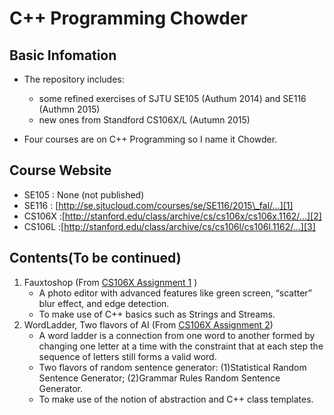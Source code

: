 # C++ Programming Chowder

## Basic Infomation

* The repository includes:  
	* some refined exercises of SJTU SE105 (Authum 2014) and SE116 (Authmn 2015)
	* new ones from Standford CS106X/L (Autumn 2015)

		 
* Four courses are on C++ Programming so I name it Chowder.

## Course Website

* SE105 : None (not published)
* SE116 : [http://se.sjtucloud.com/courses/se/SE116/2015\_fal/...][1]  
* CS106X :[http://stanford.edu/class/archive/cs/cs106x/cs106x.1162/...][2] 
* CS106L :[http://stanford.edu/class/archive/cs/cs106l/cs106l.1162/...][3]

## Contents(To be continued)

1. Fauxtoshop    (From [CS106X Assignment 1][4]    )
	* A photo editor with advanced features like green screen,
	“scatter” blur effect, and edge detection.
	* To make use of C++ basics such as Strings and Streams.
2. WordLadder, Two flavors of AI (From [CS106X Assignment 2][5])
	* A word ladder is a connection from one word to another formed by changing one letter at a time with the constraint that at each step the sequence of letters still forms a valid word. 
	* Two flavors of random sentence generator: (1)Statistical Random Sentence Generator; (2)Grammar Rules Random Sentence Generator.
	* To make use of the notion of abstraction and C++ class templates.

[1]:	http://se.sjtucloud.com/courses/se/SE116/2015_fal/dacccce7225544ecbd103814eae40542/
[2]:	http://stanford.edu/class/archive/cs/cs106x/cs106x.1162/index.html
[3]:	http://stanford.edu/class/archive/cs/cs106l/cs106l.1162/index.html
[4]:	http://stanford.edu/class/archive/cs/cs106x/cs106x.1162/assignments/hw1-fauxtoshop.pdf
[5]:	http://stanford.edu/class/archive/cs/cs106x/cs106x.1162/assignments/hw2-adts.pdf
